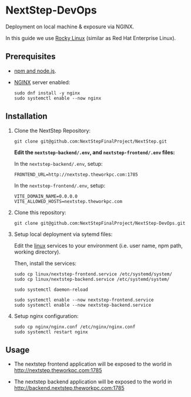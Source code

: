 # NextStep-DevOps

Deployment on local machine & exposure via NGINX.

In this guide we use [Rocky Linux](https://rockylinux.org/) (similar as Red Hat Enterprise Linux).

## Prerequisites

- [npm and node.js](https://nodejs.org/).

- [NGINX](https://nginx.org/) server enabled:

  ```
  sudo dnf install -y nginx
  sudo systemctl enable --now nginx
  ```

## Installation

1. Clone the NextStep Repository:

   ```
   git clone git@github.com:NextStepFinalProject/NextStep.git
   ```

   **Edit the `nextstep-backend/.env`, and `nextstep-frontend/.env` files:**

   In the `nextstep-backend/.env`, setup:

   ```
   FRONTEND_URL=http://nextstep.theworkpc.com:1785
   ```

   In the `nextstep-frontend/.env`, setup:

   ```
   VITE_DOMAIN_NAME=0.0.0.0
   VITE_ALLOWED_HOSTS=nextstep.theworkpc.com
   ```

1. Clone this repository:

   ```
   git clone git@github.com:NextStepFinalProject/NextStep-DevOps.git
   ```

1. Setup local deployment via sytemd files:

   Edit the [linux](/linux) services to your environment (i.e. user name, npm path, working directory).

   Then, install the services:

   ```
   sudo cp linux/nextstep-frontend.service /etc/systemd/system/
   sudo cp linux/nextstep-backend.service /etc/systemd/system/
   
   sudo systemctl daemon-reload
   
   sudo systemctl enable --now nextstep-frontend.service
   sudo systemctl enable --now nextstep-backend.service
   ```

1. Setup nginx configuration:

   ```
   sudo cp nginx/nginx.conf /etc/nginx/nginx.conf
   sudo systemctl restart nginx
   ```

## Usage

- The nextstep frontend application will be exposed to the world in http://nextstep.theworkpc.com:1785

- The nextstep backend application will be exposed to the world in http://backend.nextstep.theworkpc.com:1785
